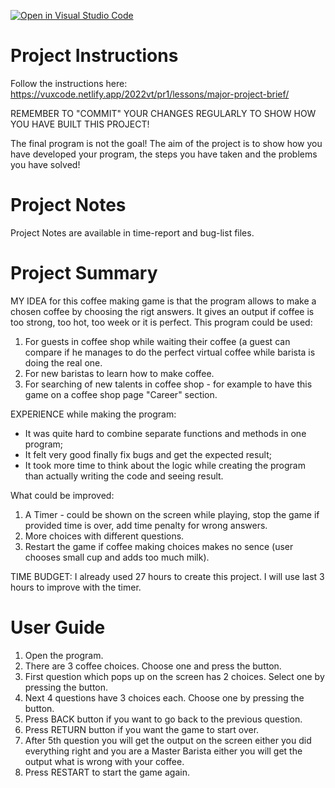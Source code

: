 [![Open in Visual Studio Code](https://classroom.github.com/assets/open-in-vscode-f059dc9a6f8d3a56e377f745f24479a46679e63a5d9fe6f495e02850cd0d8118.svg)](https://classroom.github.com/online_ide?assignment_repo_id=7521261&assignment_repo_type=AssignmentRepo)
# Project Instructions
Follow the instructions here: https://vuxcode.netlify.app/2022vt/pr1/lessons/major-project-brief/

REMEMBER TO "COMMIT" YOUR CHANGES REGULARLY TO SHOW HOW YOU HAVE BUILT THIS PROJECT! 

The final program is not the goal! The aim of the project is to show how you have developed your program, the steps you have taken and the problems you have solved!

# Project Notes

Project Notes are available in time-report and bug-list files.

# Project Summary

MY IDEA for this coffee making game is that the program allows to make a chosen coffee by choosing the rigt answers. It gives an output if coffee is too strong, too hot, too week or it is perfect. This program could be used:

1. For guests in coffee shop while waiting their coffee (a guest can compare if he manages to do the perfect virtual coffee while barista is doing the real one.
2. For new baristas to learn how to make coffee.
3. For searching of new talents in coffee shop - for example to have this game on a coffee shop page "Career" section.

EXPERIENCE while making the program:
* It was quite hard to combine separate functions and methods in one program;
* It felt very good finally fix bugs and get the expected result;
* It took more time to think about the logic while creating the program than actually writing the code and seeing result.

What could be improved:
1. A Timer - could be shown on the screen while playing, stop the game if provided time is over, add time penalty for wrong answers.
2. More choices with different questions.
3. Restart the game if coffee making choices makes no sence (user chooses small cup and adds too much milk).

TIME BUDGET: I already used 27 hours to create this project. I will use last 3 hours to improve with the timer. 

# User Guide

1. Open the program.
2. There are 3 coffee choices. Choose one and press the button.
3. First question which pops up on the screen has 2 choices. Select one by pressing the button. 
4. Next 4 questions have 3 choices each. Choose one by pressing the button.
5. Press BACK button if you want to go back to the previous question.
6. Press RETURN button if you want the game to start over.
7. After 5th question you will get the output on the screen either you did everything right and you are a Master Barista either you will get the output what is wrong with your coffee.
8. Press RESTART to start the game again.
